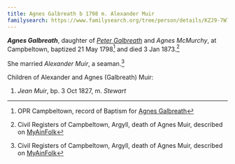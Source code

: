 ```yaml
---
title: Agnes Galbreath b 1798 m. Alexander Muir
familysearch: https://www.familysearch.org/tree/person/details/KZJ9-7W7
---
```

***Agnes Galbreath***, daughter of *[Peter Galbreath](galbreath-peter-1749.md)* and *Agnes McMurchy*, at Campbeltown, baptized 21 May 1798[^birth] and died 3 Jan 1873.[^death]

She married *Alexander Muir*, a seaman.[^death]

Children of Alexander and Agnes (Galbreath) Muir:

1. *Jean Muir*, bp. 3 Oct 1827, m. *Stewart*

[^birth]: OPR Campbeltown, record of Baptism for [Agnes Galbreath](/sources/opr-campbeltown-births.md#1798-05-21-agnes-galbreath)

[^death]: Civil Registers of Campbeltown, Argyll, death of Agnes Muir, described on [MyAinFolk](https://www.myainfolk.ca/records/21187)

